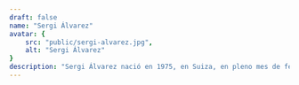 ```yaml
---
draft: false
name: "Sergi Álvarez"
avatar: {
    src: "public/sergi-alvarez.jpg",
    alt: "Sergi Álvarez"
}
description: "Sergi Álvarez nació en 1975, en Suiza, en pleno mes de febrero. Decidió hacerlo en San Valentín porque es un romántico. Es autor de las novelas: El silenciador, Nunca digas vodka nunca jamás, Alan Smithee no salvó el mundo, Gastronomía Pangaláctica para gourmets, McGuffin contra los alienígenas ancestrales y McGuffin contra el defecador del hoyo ocho. Además, guionizó de las novelas gráficas Bajo la piel y Cuentas pendientes. Ha escrito cientos de relatos, y escribe, interpreta y dirige el podcast de ficciones humorísticas Pistolas de agua."
---
```

